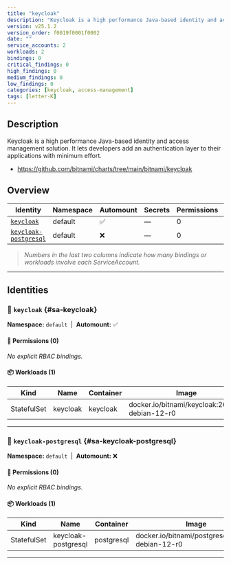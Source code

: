 ```yaml
---
title: "keycloak"
description: "Keycloak is a high performance Java-based identity and access management solution. It lets developers add an authentication layer to their applications with minimum effort."
version: v25.1.2
version_order: f0019f0001f0002
date: ""
service_accounts: 2
workloads: 2
bindings: 0
critical_findings: 0
high_findings: 0
medium_findings: 0
low_findings: 0
categories: [keycloak, access-management]
tags: [letter-K]
---
```


## Description

Keycloak is a high performance Java-based identity and access management solution. It lets developers add an authentication layer to their applications with minimum effort.

- https://github.com/bitnami/charts/tree/main/bitnami/keycloak

## Overview

| Identity                                         | Namespace | Automount | Secrets | Permissions | Workloads | Risk |
| ------------------------------------------------ | --------- | --------- | ------- | ----------- | --------- | ---- |
| [`keycloak`](#sa-keycloak)                       | default   | ✅        | —       | 0           | 1         | —    |
| [`keycloak-postgresql`](#sa-keycloak-postgresql) | default   | ❌        | —       | 0           | 1         | —    |

> _Numbers in the last two columns indicate how many bindings or workloads involve each ServiceAccount._

---

## Identities

### 🤖 `keycloak` {#sa-keycloak}

**Namespace:** `default`  |  **Automount:** ✅

#### 🔑 Permissions (0)

_No explicit RBAC bindings._

#### 📦 Workloads (1)

| Kind        | Name     | Container | Image                                          |
| ----------- | -------- | --------- | ---------------------------------------------- |
| StatefulSet | keycloak | keycloak  | docker.io/bitnami/keycloak:26.3.3-debian-12-r0 |

---

### 🤖 `keycloak-postgresql` {#sa-keycloak-postgresql}

**Namespace:** `default`  |  **Automount:** ❌

#### 🔑 Permissions (0)

_No explicit RBAC bindings._

#### 📦 Workloads (1)

| Kind        | Name                | Container  | Image                                            |
| ----------- | ------------------- | ---------- | ------------------------------------------------ |
| StatefulSet | keycloak-postgresql | postgresql | docker.io/bitnami/postgresql:17.6.0-debian-12-r0 |

---
